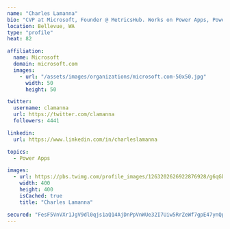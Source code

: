 ```yaml
---
name: "Charles Lamanna"
bio: "CVP at Microsoft, Founder @ MetricsHub. Works on Power Apps, Power Automate, Power Virtual Agent, Common Data Service and Dynamics 365."
location: Bellevue, WA
type: "profile"
heat: 82

affiliation:
  name: Microsoft
  domain: microsoft.com
  images:
    - url: "/assets/images/organizations/microsoft.com-50x50.jpg"
      width: 50
      height: 50

twitter:
  username: clamanna
  url: https://twitter.com/clamanna
  followers: 4441

linkedin:
  url: https://www.linkedin.com/in/charleslamanna

topics:
  - Power Apps

images:
  - url: https://pbs.twimg.com/profile_images/1263202626922876928/g6qGbHZ-_400x400.jpg
    width: 400
    height: 400
    isCached: true
    title: "Charles Lamanna"

secured: "FesF5VnVXr1JgV9dl0qjs1aQ14AjDnPpVnWUe32I7Uiw5RrZeWf7gpE47ynQpYPaYP2XaYIHx8UpT1A0KtW/hXmzyRzVJ80orZKtZoyiQF5BStr46bHA7vzsJHNxhDleih8/HicC39dmFa25zPR+a1+ZIju19WsogjuJljMsla98UShZePhkLsqTc+9ryco7vfiHh4ssqs3F8msT3R1qpAdlsQyv8JuthJAkYxWOHk1r66Gci9MNMMy9pmh+jrZLBwnNUhjkW+mB2/KK8TKi8US5+YYroZ6vaRGlHMThjPgQjrvkJYoxRkXV5bBmj9Z8vAWj+s5jP3g7GTpihon42SLHRL+xSmv0SG2MufLvE6+wgjq7UNCMDsfAYbFCvDsRYtRVFhl05vNvUu2Yy6joMNLbVOBvssZFnrkYFEVsxeA=;MMgF5EDcLJdrqZexIGU+Tg=="
---
```


